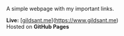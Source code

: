 A simple webpage with my important links.  

**Live:** [[gildsant.me](https://www.gildsant.me)](https://www.gildsant.me)  
Hosted on **GitHub Pages**
